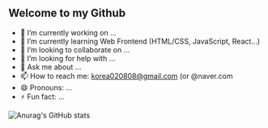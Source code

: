 ## Welcome to my Github

- 🔭 I’m currently working on ...
- 🌱 I’m currently learning Web Frontend (HTML/CSS, JavaScript, React...)
- 👯 I’m looking to collaborate on ...
- 🤔 I’m looking for help with ...
- 💬 Ask me about ...
- 📫 How to reach me: korea020808@gmail.com (or @naver.com
- 😄 Pronouns: ...
- ⚡ Fun fact: ...

![Anurag's GitHub stats](https://github-readme-stats.vercel.app/api?username=ssongtimes&show_icons=true&theme=radical)
